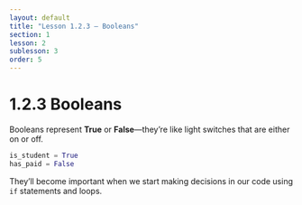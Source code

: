 ```yaml
---
layout: default
title: "Lesson 1.2.3 – Booleans"
section: 1
lesson: 2
sublesson: 3
order: 5
---
```


# 1.2.3 Booleans

Booleans represent **True** or **False**—they’re like light switches that are either on or off.

```python
is_student = True
has_paid = False
```

They’ll become important when we start making decisions in our code using `if` statements and loops.
